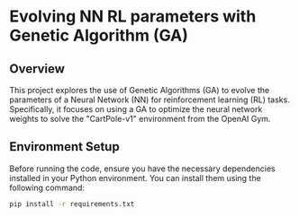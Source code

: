 # Evolving NN RL parameters with Genetic Algorithm (GA)

## Overview

This project explores the use of Genetic Algorithms (GA) to evolve the parameters of a Neural Network (NN) for reinforcement learning (RL) tasks. Specifically, it focuses on using a GA to optimize the neural network weights to solve the "CartPole-v1" environment from the OpenAI Gym.

## Environment Setup

Before running the code, ensure you have the necessary dependencies installed in your Python environment. You can install them using the following command:

```bash
pip install -r requirements.txt
